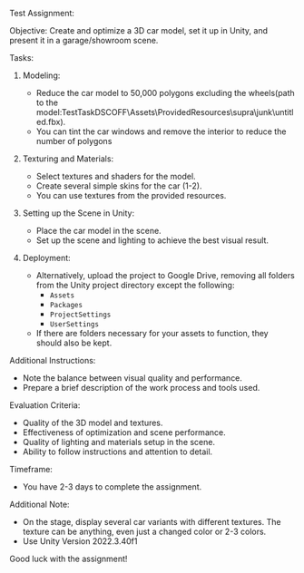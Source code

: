 Test Assignment:

Objective:
Create and optimize a 3D car model, set it up in Unity, and present it in a garage/showroom scene.

Tasks:

1. Modeling:
   - Reduce the car model to 50,000 polygons excluding the wheels(path to the model:TestTaskDSCOFF\Assets\ProvidedResources\supra\junk\untitled.fbx).
   - You can tint the car windows and remove the interior to reduce the number of polygons

2. Texturing and Materials:
   - Select textures and shaders for the model.
   - Create several simple skins for the car (1-2).
   - You can use textures from the provided resources.

3. Setting up the Scene in Unity:
   - Place the car model in the scene.
   - Set up the scene and lighting to achieve the best visual result.

4. Deployment:
   - Alternatively, upload the project to Google Drive, removing all folders from the Unity project directory except the following:
     - `Assets`
     - `Packages`
     - `ProjectSettings`
     - `UserSettings`
   - If there are folders necessary for your assets to function, they should also be kept.

Additional Instructions:
- Note the balance between visual quality and performance.
- Prepare a brief description of the work process and tools used.

Evaluation Criteria:
- Quality of the 3D model and textures.
- Effectiveness of optimization and scene performance.
- Quality of lighting and materials setup in the scene.
- Ability to follow instructions and attention to detail.

Timeframe:
- You have 2-3 days to complete the assignment.

Additional Note:
- On the stage, display several car variants with different textures. The texture can be anything, even just a changed color or 2-3 colors.
- Use Unity Version 2022.3.40f1

Good luck with the assignment!
